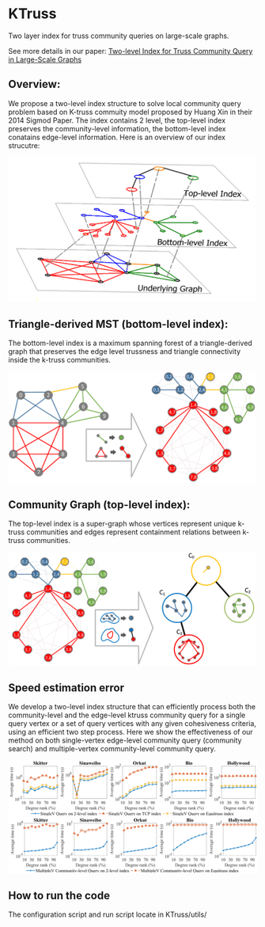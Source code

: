 # KTruss

Two layer index for truss community queries on large-scale graphs.

See more details in our paper: [Two-level Index for Truss Community Query in Large-Scale Graphs]()

## Overview:
We propose a two-level index structure to solve local community query problem based on K-truss commuity model proposed by Huang Xin in their 2014 Sigmod Paper. The index contains 2 level, the top-level index preserves the community-level information, the bottom-level index conatains edge-level information. Here is an overview of our index strucutre:

<img src="/example/Illustration_main.png" width="500px"/>  

## Triangle-derived MST (bottom-level index):
The bottom-level index is a maximum spanning forest of a triangle-derived graph that preserves the edge level trussness and triangle connectivity
inside the k-truss communities.

<img src="/example/bottom_level.png" width="500px"/> 

## Community Graph (top-level index):
The top-level index is a super-graph whose vertices represent unique k-truss communities and edges represent containment
relations between k-truss communities.

<img src="/example/top_level.png" width="500px"/> 

## Speed estimation error
We develop a two-level index structure that can efficiently process both the community-level and the edge-level ktruss community query for a single query vertex or a set of query vertices with any given cohesiveness criteria, using an efficient two step process. Here we show the effectiveness of our method on both single-vertex edge-level community query (community search) and multiple-vertex community-level community query.

<img src="/example/singlev.png" width="700px"/>

<img src="/example/multiplev.png" width="700px"/>

## How to run the code
The configuration script and run script locate in KTruss/utils/
